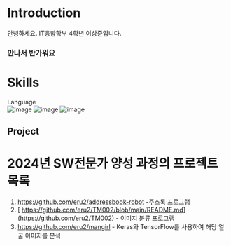 # Introduction
안녕하세요. IT융합학부 4학년 이상준입니다.
### 만나서 반가워요

# Skills
Language  
![image](https://github.com/eru2/eru2/assets/165991738/dfc3d071-62c8-44de-a250-2379239ad003)
![image](https://github.com/eru2/eru2/assets/165991738/a5007ea6-b96b-4e08-bacd-0587e60a599c)
![image](https://github.com/eru2/eru2/assets/165991738/1f0af844-ef45-4385-a857-b26747496208)



<!---
eru2/eru2 is a ✨ special ✨ repository because its `README.md` (this file) appears on your GitHub profile.
You can click the Preview link to take a look at your changes.
--->





## Project
# 2024년 SW전문가 양성 과정의 프로젝트 목록  
1. https://github.com/eru2/addressbook-robot -주소록 프로그램
2. [ https://github.com/eru2/TM002/blob/main/README.md](https://github.com/eru2/TM002) - 이미지 분류 프로그램
3. https://github.com/eru2/mangirl - Keras와 TensorFlow를 사용하여 해당 얼굴 이미지를 분석
